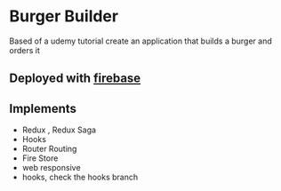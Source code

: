 # Burger Builder

Based of a udemy tutorial create an application that builds a burger and orders it

## Deployed with [firebase](https://react-my-burger-794fd.firebaseapp.com/)

## Implements

- Redux , Redux Saga
- Hooks
- Router Routing
- Fire Store
- web responsive
- hooks, check the hooks branch

